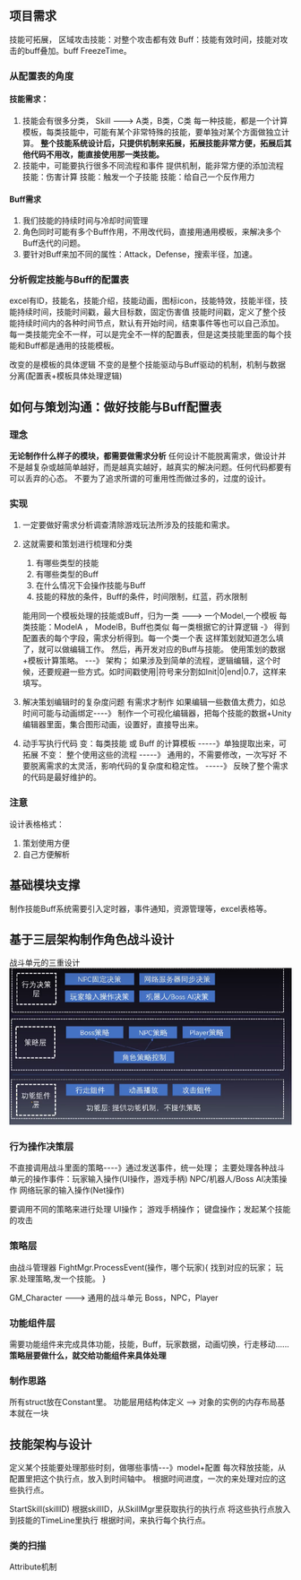 ## 项目需求
技能可拓展，
区域攻击技能：对整个攻击都有效
Buff：技能有效时间，技能对攻击的buff叠加。buff FreezeTime。
### 从配置表的角度
#### 技能需求：  
1. 技能会有很多分类，
   Skill ---> A类，B类，C类
   每一种技能，都是一个计算模板，每类技能中，可能有某个非常特殊的技能，要单独对某个方面做独立计算。
   **整个技能系统设计后，只提供机制来拓展，拓展技能非常方便，拓展后其他代码不用改，能直接使用那一类技能。**
2. 技能中，可能要执行很多不同流程和事件
    提供机制，能非常方便的添加流程
    技能：伤害计算
    技能：触发一个子技能
    技能：给自己一个反作用力
#### Buff需求
1. 我们技能的持续时间与冷却时间管理
2. 角色同时可能有多个Buff作用，不用改代码，直接用通用模板，来解决多个Buff迭代的问题。
3. 要针对Buff来加不同的属性：Attack，Defense，搜索半径，加速。

### 分析假定技能与Buff的配置表
excel有ID，技能名，技能介绍，技能动画，图标icon，技能特效，技能半径，技能持续时间，技能时间戳，最大目标数，固定伤害值
技能时间戳，定义了整个技能持续时间内的各种时间节点，默认有开始时间，结束事件等也可以自己添加。
每一类技能完全不一样，可以是完全不一样的配置表，但是这类技能里面的每个技能和Buff都是通用的技能模板。

改变的是模板的具体逻辑
不变的是整个技能驱动与Buff驱动的机制，机制与数据分离(配置表+模板具体处理逻辑)

## 如何与策划沟通：做好技能与Buff配置表
### 理念
**无论制作什么样子的模块，都需要做需求分析**
任何设计不能脱离需求，做设计并不是越复杂或越简单越好，而是越真实越好，越真实的解决问题。任何代码都要有可以丢弃的心态。
不要为了追求所谓的可重用性而做过多的，过度的设计。
### 实现
1. 一定要做好需求分析调查清除游戏玩法所涉及的技能和需求。
2. 这就需要和策划进行梳理和分类
   1. 有哪些类型的技能
   2. 有哪些类型的Buff
   3. 在什么情况下会操作技能与Buff
   4. 技能的释放的条件，Buff的条件，时间限制，红蓝，药水限制

    能用同一个模板处理的技能或Buff，归为一类 ---> 一个Model,一个模板
    每类技能：ModelA ， ModelB，Buff也类似
    每一类根据它的计算逻辑 -》 得到配置表的每个字段，需求分析得到。每一个类一个表
    这样策划就知道怎么填了，就可以做编辑工作。 然后，再开发对应的Buff与技能。
    使用策划的数据+模板计算策略。 ---》 架构；
    如果涉及到简单的流程，逻辑编辑，这个时候，还要规避一些方式。如时间戳使用|符号来分割如Init|0|end|0.7，这样来填写。
3. 解决策划编辑时的复杂度问题
   有需求才制作
   如果编辑一些数值太费力，如总时间可能与动画绑定----》 制作一个可视化编辑器，把每个技能的数据+Unity编辑器里面，集合图形动画，设置好，直接导出来。
4. 动手写执行代码
   变：每类技能 或 Buff 的计算模板  -----》单独提取出来，可拓展
   不变： 整个使用这些的流程  -----》 通用的，不需要修改，一次写好 
不要脱离需求的太灵活，影响代码的复杂度和稳定性。 -----》 反映了整个需求的代码是最好维护的。
### 注意
设计表格格式：
1. 策划使用方便
2. 自己方便解析

## 基础模块支撑
制作技能Buff系统需要引入定时器，事件通知，资源管理等，excel表格等。

## 基于三层架构制作角色战斗设计
战斗单元的三重设计
![alt text](战斗系统三层架构.png)
### 行为操作决策层
不直接调用战斗里面的策略----》通过发送事件，统一处理；
主要处理各种战斗单元的操作事件：玩家输入操作(UI操作，游戏手柄)
NPC/机器人/Boss AI决策操作
网络玩家的输入操作(Net操作)

要调用不同的策略来进行处理
UI操作；
游戏手柄操作；
键盘操作；发起某个技能的攻击
### 策略层
由战斗管理器
FightMgr.ProcessEvent(操作，哪个玩家){
   找到对应的玩家；
   玩家.处理策略,发一个技能。
}

GM_Character ---> 通用的战斗单元
Boss，NPC，Player
### 功能组件层
需要功能组件来完成具体功能，技能，Buff，玩家数据，动画切换，行走移动......
**策略层要做什么，就交给功能组件来具体处理**


### 制作思路
所有struct放在Constant里。
功能层用结构体定义 --> 对象的实例的内存布局基本就在一块

## 技能架构与设计
定义某个技能要处理那些时刻，做哪些事情---》model+配置
每次释放技能，从配置里把这个执行点，放入到时间轴中。
根据时间进度，一次的来处理对应的这些执行点。

StartSkill(skillID)
根据skillID，从SkillMgr里获取执行的执行点
将这些执行点放入到技能的TimeLine里执行
根据时间，来执行每个执行点。

### 类的扫描
Attribute机制